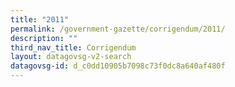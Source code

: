 ```yaml
---
title: "2011"
permalink: /government-gazette/corrigendum/2011/
description: ""
third_nav_title: Corrigendum
layout: datagovsg-v2-search
datagovsg-id: d_c0dd10905b7098c73f0dc8a640af480f
---
```

